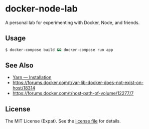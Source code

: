 docker-node-lab
===============
A personal lab for experimenting with Docker, Node, and friends.

Usage
-----
```sh
$ docker-compose build && docker-compose run app
```

See Also
--------
* [Yarn — Installation](https://yarnpkg.com/en/docs/install#linux)
* https://forums.docker.com/t/var-lib-docker-does-not-exist-on-host/18314
* https://forums.docker.com/t/host-path-of-volume/12277/7

License
-------
The MIT License (Expat). See the [license file](LICENSE) for details.
